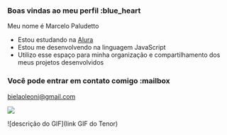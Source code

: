 ### Boas vindas ao meu perfil :blue_heart

Meu nome é Marcelo Paludetto

- Estou estudando na [Alura](https://www.alura.com.br)
- Estou me desenvolvendo na linguagem JavaScript
- Utilizo esse espaço para minha organização e compartilhamento dos meus projetos desenvolvidos

### Você pode entrar em contato comigo :mailbox

bielaoleoni@gmail.com

![](https://media1.tenor.com/m/N0TwhvG3oooAAAAC/tommy-walking-pathos.gif)

![descrição do GIF](link GIF do Tenor)
